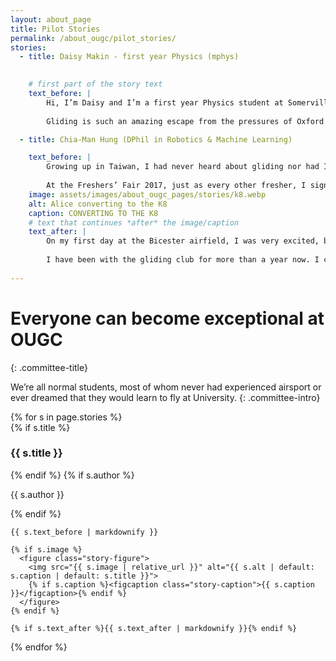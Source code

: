 ```yaml
---
layout: about_page
title: Pilot Stories
permalink: /about_ougc/pilot_stories/
stories:
  - title: Daisy Makin - first year Physics (mphys)

 
    # first part of the story text
    text_before: |
        Hi, I’m Daisy and I’m a first year Physics student at Somerville College from East Sussex. Before coming to Oxford, I’d never flown any kind of aircraft, but I had been involved in a school project to design and build a flight simulator, and since then was keen to get behind the controls for real! However, I didn’t really think this would be possible due to how expensive flying can be, until I came across the OUGC stand at the Freshers’ Fair. With the surprisingly low costs of the OUGC, combined with the generous bursary I receive from my college, I’ve been able to make progress towards my first solo flight, and I’m really enjoying being given more responsibility for launches and landings each time I fly.  
          
        Gliding is such an amazing escape from the pressures of Oxford and is a great way to meet new and different people – the club has a mix of undergrads and postgrads, plus all the instructors from Bicester help create a really welcoming and fun environment. The fact the club is volunteer led really helps this – from day one you will be expected to help out at the airfield, and I have really enjoyed learning about how the gliders are maintained and about the internal workings of them.

  - title: Chia-Man Hung (DPhil in Robotics & Machine Learning)

    text_before: |
        Growing up in Taiwan, I had never heard about gliding nor had I thought that I would be flying one day. My first exposure to gliding was in Paris (where I did my bachelor’s and master’s degrees) in 2015. A friend of mine brought me to his club for an air experience. It wasn’t possible for me to start learning at that time, but since then, I have always wanted to fly.  
          
        At the Freshers’ Fair 2017, just as every other fresher, I signed up to a whole lot of different clubs, including Oxford University Gliding Club. Although I was very interested in gliding, to be honest, I was a bit put off by the cost. I started the first two weeks by trying out other clubs and missed the annual intro evening (which I regret), as well as the sign up to intro days (which happened at the intro evening). After checking the OUGC website, it turned out that gliding was much more affordable than I thought. Just a few days after the intro evening I finally decided to join as a trial member. To my surprise there had been so many people signing up that the first available intro day slot was right at the end of Michaelmas Term! The more I read about the gliding club, the more I wanted to join and start training as soon as possible. So I put my name down for all the waiting lists for intro days and finally joined by the end of October 2017. Moral of the story - stop wishing and start flying!
    image: assets/images/about_ougc_pages/stories/k8.webp
    alt: Alice converting to the K8
    caption: CONVERTING TO THE K8
    # text that continues *after* the image/caption
    text_after: |
        On my first day at the Bicester airfield, I was very excited, but also a bit nervous as I didn’t know what to expect. The committee members and the instructors were extremely welcoming and approachable, and I quickly got to know other members. After visiting the hangar, doing some paperwork, learning about the ground handling of gliders, etc., we arrived at the launch point and I was quickly paired up with an instructor. He gave me a briefing and off we went! My first winch launch was sudden and I felt the acceleration in my back and my heart beating fast! We climbed at about 45°, but it appeared steeper to me. After the launch, it was so smooth inside the cockpit. To me, gliding is the purest form of flying - engineless, silent and graceful - as close to the birds as I will ever be. I believe this is a universal feeling that many glider pilots share.  
          
        I have been with the gliding club for more than a year now. I can say joining the club is one of the best things that happened to me. This is the place where I feel I belong. The nature of the sport makes it such a friendly community. We all need each other’s help to get airborne and we all help each other. We are a friendly bunch, sometimes even a bit mad. We get addicted at checking weather forecast. We get annoyed if we are not available to fly on a good day. Even then, we watch gliders flying on tracking systems. (Or is it just me?) Gliding is continually challenging and every day is different. On good days, we will be aiming for new badges or setting new personal records (height gain, duration, distance, speed, etc.). There is always another badge to aim for and there is always more to learn.
        
---
```


# Everyone can become exceptional at OUGC
{: .committee-title}

We’re all normal students, most of whom never had experienced airsport or ever dreamed that they would learn to fly at University.
{: .committee-intro}

<div class="stories">
{% for s in page.stories %}
  <article class="story">
    {% if s.title %}<h3 class="story-title">{{ s.title }}</h3>{% endif %}
    {% if s.author %}<p class="story-byline">{{ s.author }}</p>{% endif %}

    {{ s.text_before | markdownify }}

    {% if s.image %}
      <figure class="story-figure">
        <img src="{{ s.image | relative_url }}" alt="{{ s.alt | default: s.caption | default: s.title }}">
        {% if s.caption %}<figcaption class="story-caption">{{ s.caption }}</figcaption>{% endif %}
      </figure>
    {% endif %}

    {% if s.text_after %}{{ s.text_after | markdownify }}{% endif %}
  </article>
{% endfor %}
</div>